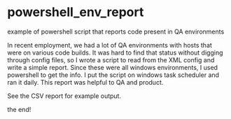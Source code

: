 # powershell_env_report
example of powershell script that reports code present in QA environments

In recent employment, we had a lot of QA environments with hosts that were on various code builds. It was hard to find that status without digging through config files, so I wrote a script to read from the XML config and write a simple report. Since these were all windows environments, I used powershell to get the info. I put the script on windows task scheduler and ran it daily. This report was helpful to QA and product. 

See the CSV report for example output. 

the end!
